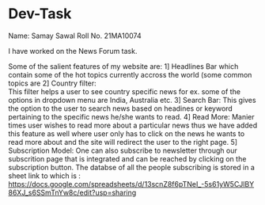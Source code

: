 # Dev-Task

Name: Samay Sawal
Roll No. 21MA10074

I have worked on the News Forum task.

Some of the salient features of my website are:
  1] Headlines Bar which contain some of the hot topics currently accross the world (some common topics are 
  2] Country filter:  
        This filter helps a user to see country specific news for ex. some of the options in dropdown menu are India, Australia etc.
  3] Search Bar:
        This gives the option to the user to search news based on headines or keyword pertaining to the specific news he/she wants to read.
  4] Read More:
        Manier times user wishes to read more about a particular news thus we have added this feature as well where user only has to click on the news he wants to read more about and the site will redirect the user 
        to the right page.
  5] Subscription Model:
        One can also subscribe to newsletter through our subscrition page that is integrated and can be reached by clicking on the subscription button. The databse of all the people subscribing is stored in a sheet
        link to which is :  https://docs.google.com/spreadsheets/d/13scnZ8f6pTNeI_-5s61yW5CJlBY86XJ_s6SSmTnYw8c/edit?usp=sharing
  
    
  
